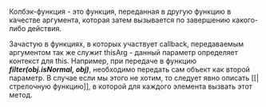 Колбэк-функция - это функция, переданная в другую функцию в качестве аргумента, которая затем вызывается по завершению какого-либо действия.

Зачастую в функциях, в которых участвует callback, передаваемым аргументом так же служит thisArg - данный параметр определяет контекст для this. Например, при передаче в функцию ***filter(obj.isNormal, obj)***, необходимо передать сам объект как второй параметр.
	В случае если мы этого не хотим, то следует явно описать [[|стрелочную функцию]], в которой для каждого элемента вызвать этот метод.